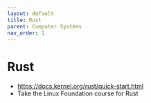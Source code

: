 ```yaml
---
layout: default
title: Rust
parent: Computer Systems
nav_order: 1
---
```


# Rust

* https://docs.kernel.org/rust/quick-start.html
* Take the Linux Foundation course for Rust
